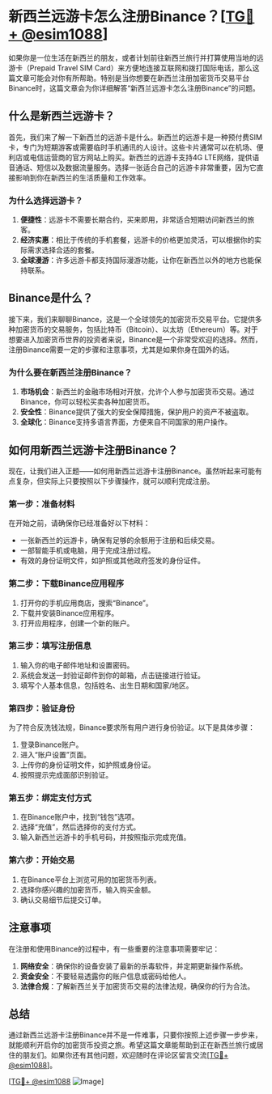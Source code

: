 # 新西兰远游卡怎么注册Binance？[[TG💪+ @esim1088](https://t.me/s/esim1088)]

如果你是一位生活在新西兰的朋友，或者计划前往新西兰旅行并打算使用当地的远游卡（Prepaid Travel SIM Card）来方便地连接互联网和拨打国际电话，那么这篇文章可能会对你有所帮助。特别是当你想要在新西兰注册加密货币交易平台Binance时，这篇文章会为你详细解答“新西兰远游卡怎么注册Binance”的问题。

## 什么是新西兰远游卡？

首先，我们来了解一下新西兰的远游卡是什么。新西兰的远游卡是一种预付费SIM卡，专门为短期游客或需要临时手机通讯的人设计。这些卡片通常可以在机场、便利店或电信运营商的官方网站上购买。新西兰的远游卡支持4G LTE网络，提供语音通话、短信以及数据流量服务。选择一张适合自己的远游卡非常重要，因为它直接影响到你在新西兰的生活质量和工作效率。

### 为什么选择远游卡？

1. **便捷性**：远游卡不需要长期合约，买来即用，非常适合短期访问新西兰的旅客。
2. **经济实惠**：相比于传统的手机套餐，远游卡的价格更加灵活，可以根据你的实际需求选择合适的套餐。
3. **全球漫游**：许多远游卡都支持国际漫游功能，让你在新西兰以外的地方也能保持联系。

## Binance是什么？

接下来，我们来聊聊Binance，这是一个全球领先的加密货币交易平台。它提供多种加密货币的交易服务，包括比特币（Bitcoin）、以太坊（Ethereum）等。对于想要进入加密货币世界的投资者来说，Binance是一个非常受欢迎的选择。然而，注册Binance需要一定的步骤和注意事项，尤其是如果你身在国外的话。

### 为什么要在新西兰注册Binance？

1. **市场机会**：新西兰的金融市场相对开放，允许个人参与加密货币交易。通过Binance，你可以轻松买卖各种加密货币。
2. **安全性**：Binance提供了强大的安全保障措施，保护用户的资产不被盗取。
3. **全球化**：Binance支持多语言界面，方便来自不同国家的用户操作。

## 如何用新西兰远游卡注册Binance？

现在，让我们进入正题——如何用新西兰远游卡注册Binance。虽然听起来可能有点复杂，但实际上只要按照以下步骤操作，就可以顺利完成注册。

### 第一步：准备材料

在开始之前，请确保你已经准备好以下材料：

- 一张新西兰的远游卡，确保有足够的余额用于注册和后续交易。
- 一部智能手机或电脑，用于完成注册过程。
- 有效的身份证明文件，如护照或其他政府签发的身份证件。

### 第二步：下载Binance应用程序

1. 打开你的手机应用商店，搜索“Binance”。
2. 下载并安装Binance应用程序。
3. 打开应用程序，创建一个新的账户。

### 第三步：填写注册信息

1. 输入你的电子邮件地址和设置密码。
2. 系统会发送一封验证邮件到你的邮箱，点击链接进行验证。
3. 填写个人基本信息，包括姓名、出生日期和国家/地区。

### 第四步：验证身份

为了符合反洗钱法规，Binance要求所有用户进行身份验证。以下是具体步骤：

1. 登录Binance账户。
2. 进入“账户设置”页面。
3. 上传你的身份证明文件，如护照或身份证。
4. 按照提示完成面部识别验证。

### 第五步：绑定支付方式

1. 在Binance账户中，找到“钱包”选项。
2. 选择“充值”，然后选择你的支付方式。
3. 输入新西兰远游卡的手机号码，并按照指示完成充值。

### 第六步：开始交易

1. 在Binance平台上浏览可用的加密货币列表。
2. 选择你感兴趣的加密货币，输入购买金额。
3. 确认交易细节后提交订单。

## 注意事项

在注册和使用Binance的过程中，有一些重要的注意事项需要牢记：

1. **网络安全**：确保你的设备安装了最新的杀毒软件，并定期更新操作系统。
2. **资金安全**：不要轻易透露你的账户信息或密码给他人。
3. **法律合规**：了解新西兰关于加密货币交易的法律法规，确保你的行为合法。

## 总结

通过新西兰远游卡注册Binance并不是一件难事，只要你按照上述步骤一步步来，就能顺利开启你的加密货币投资之旅。希望这篇文章能帮助到正在新西兰旅行或居住的朋友们。如果你还有其他问题，欢迎随时在评论区留言交流[[TG💪+ @esim1088](https://t.me/s/esim1088)]。

[[TG💪+ @esim1088](https://t.me/s/esim1088) ![Image](https://i.postimg.cc/4NQfJmqS/Snipaste-2025-05-13-00-14-12.png)]